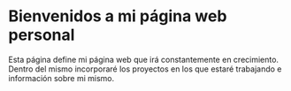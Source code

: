 # Bienvenidos a mi página web personal

Esta página define mi página web que irá constantemente en
crecimiento. Dentro del mismo incorporaré los proyectos
en los que estaré trabajando e información sobre mi mismo.

